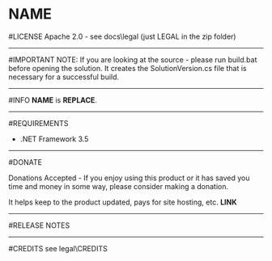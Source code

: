 __NAME__
=======

#LICENSE
Apache 2.0 - see docs\legal (just LEGAL in the zip folder)

----
#IMPORTANT
NOTE: If you are looking at the source - please run build.bat before opening the solution. It creates the SolutionVersion.cs file that is necessary for a successful build.

----
#INFO
__NAME__ is __REPLACE__.

----
#REQUIREMENTS
* .NET Framework 3.5 

----
#DONATE

Donations Accepted - If you enjoy using this product or it has saved you time and money in some way, please consider making a donation. 

It helps keep to the product updated, pays for site hosting, etc. __LINK__

----
#RELEASE NOTES


----
#CREDITS
see legal\CREDITS